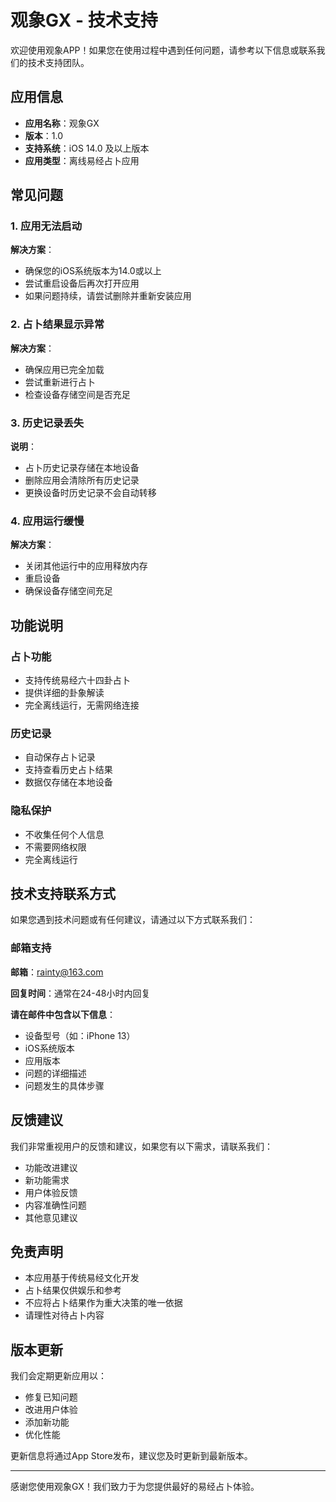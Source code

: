 # 观象GX - 技术支持

欢迎使用观象APP！如果您在使用过程中遇到任何问题，请参考以下信息或联系我们的技术支持团队。

## 应用信息

- **应用名称**：观象GX
- **版本**：1.0
- **支持系统**：iOS 14.0 及以上版本
- **应用类型**：离线易经占卜应用

## 常见问题

### 1. 应用无法启动
**解决方案**：
- 确保您的iOS系统版本为14.0或以上
- 尝试重启设备后再次打开应用
- 如果问题持续，请尝试删除并重新安装应用

### 2. 占卜结果显示异常
**解决方案**：
- 确保应用已完全加载
- 尝试重新进行占卜
- 检查设备存储空间是否充足

### 3. 历史记录丢失
**说明**：
- 占卜历史记录存储在本地设备
- 删除应用会清除所有历史记录
- 更换设备时历史记录不会自动转移

### 4. 应用运行缓慢
**解决方案**：
- 关闭其他运行中的应用释放内存
- 重启设备
- 确保设备存储空间充足

## 功能说明

### 占卜功能
- 支持传统易经六十四卦占卜
- 提供详细的卦象解读
- 完全离线运行，无需网络连接

### 历史记录
- 自动保存占卜记录
- 支持查看历史占卜结果
- 数据仅存储在本地设备

### 隐私保护
- 不收集任何个人信息
- 不需要网络权限
- 完全离线运行

## 技术支持联系方式

如果您遇到技术问题或有任何建议，请通过以下方式联系我们：

### 邮箱支持
**邮箱**：rainty@163.com

**回复时间**：通常在24-48小时内回复

**请在邮件中包含以下信息**：
- 设备型号（如：iPhone 13）
- iOS系统版本
- 应用版本
- 问题的详细描述
- 问题发生的具体步骤


## 反馈建议

我们非常重视用户的反馈和建议，如果您有以下需求，请联系我们：

- 功能改进建议
- 新功能需求
- 用户体验反馈
- 内容准确性问题
- 其他意见建议

## 免责声明

- 本应用基于传统易经文化开发
- 占卜结果仅供娱乐和参考
- 不应将占卜结果作为重大决策的唯一依据
- 请理性对待占卜内容

## 版本更新

我们会定期更新应用以：
- 修复已知问题
- 改进用户体验
- 添加新功能
- 优化性能

更新信息将通过App Store发布，建议您及时更新到最新版本。

---

感谢您使用观象GX！我们致力于为您提供最好的易经占卜体验。
